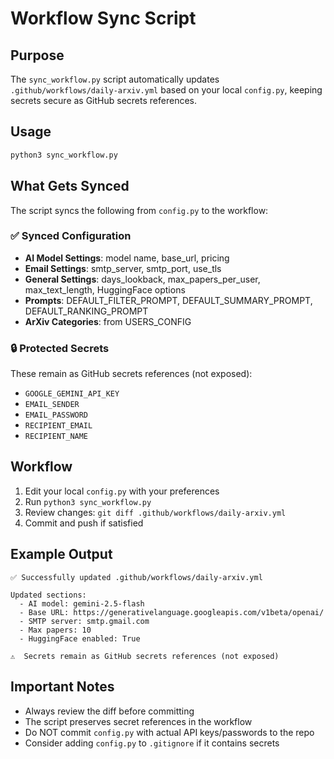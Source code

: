 # Workflow Sync Script

## Purpose
The `sync_workflow.py` script automatically updates `.github/workflows/daily-arxiv.yml` based on your local `config.py`, keeping secrets secure as GitHub secrets references.

## Usage

```bash
python3 sync_workflow.py
```

## What Gets Synced

The script syncs the following from `config.py` to the workflow:

### ✅ Synced Configuration
- **AI Model Settings**: model name, base_url, pricing
- **Email Settings**: smtp_server, smtp_port, use_tls
- **General Settings**: days_lookback, max_papers_per_user, max_text_length, HuggingFace options
- **Prompts**: DEFAULT_FILTER_PROMPT, DEFAULT_SUMMARY_PROMPT, DEFAULT_RANKING_PROMPT
- **ArXiv Categories**: from USERS_CONFIG

### 🔒 Protected Secrets
These remain as GitHub secrets references (not exposed):
- `GOOGLE_GEMINI_API_KEY`
- `EMAIL_SENDER`
- `EMAIL_PASSWORD`
- `RECIPIENT_EMAIL`
- `RECIPIENT_NAME`

## Workflow

1. Edit your local `config.py` with your preferences
2. Run `python3 sync_workflow.py`
3. Review changes: `git diff .github/workflows/daily-arxiv.yml`
4. Commit and push if satisfied

## Example Output

```
✅ Successfully updated .github/workflows/daily-arxiv.yml

Updated sections:
  - AI model: gemini-2.5-flash
  - Base URL: https://generativelanguage.googleapis.com/v1beta/openai/
  - SMTP server: smtp.gmail.com
  - Max papers: 10
  - HuggingFace enabled: True

⚠️  Secrets remain as GitHub secrets references (not exposed)
```

## Important Notes

- Always review the diff before committing
- The script preserves secret references in the workflow
- Do NOT commit `config.py` with actual API keys/passwords to the repo
- Consider adding `config.py` to `.gitignore` if it contains secrets
